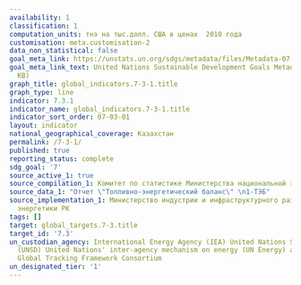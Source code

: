 ```yaml
---
availability: 1
classification: 1
computation_units: тнэ на тыс.долл. США в ценах  2010 года
customisation: meta.customisation-2
data_non_statistical: false
goal_meta_link: https://unstats.un.org/sdgs/metadata/files/Metadata-07-03-01.pdf
goal_meta_link_text: United Nations Sustainable Development Goals Metadata (PDF 192
  KB)
graph_title: global_indicators.7-3-1.title
graph_type: line
indicator: 7.3.1
indicator_name: global_indicators.7-3-1.title
indicator_sort_order: 07-03-01
layout: indicator
national_geographical_coverage: Казахстан
permalink: /7-3-1/
published: true
reporting_status: complete
sdg_goal: '7'
source_active_1: true
source_compilation_1: Комитет по статистике Министерства национальной экономики РК
source_data_1: "Отчет \"Топливно-энергетический баланс\" \n1-ТЭБ"
source_implementation_1: Министерство индустрии и инфраструктурного развития РК, Министерство
  энергетики РК
tags: []
target: global_targets.7-3.title
target_id: '7.3'
un_custodian_agency: International Energy Agency (IEA) United Nations Statistics Division
  (UNSD) United Nations' inter-agency mechanism on energy (UN Energy) and the SE4ALL
  Global Tracking Framework Consortium
un_designated_tier: '1'
---
```

